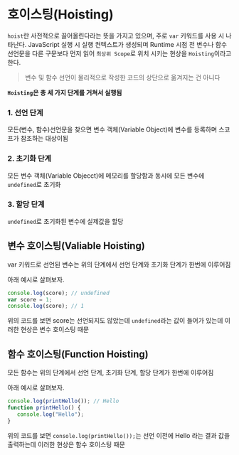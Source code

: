 # 호이스팅(Hoisting)

`hoist`란 사전적으로 끌어올린다라는 뜻을 가지고 있으며, 주로 `var` 키워드를 사용 시 나타난다. JavaScript 실행 시 실행 컨텍스트가 생성되며 Runtime 시점 전 변수나 함수 선언문을 다른 구문보다 먼저 읽어 `최상위 Scope`로 위치 시키는 현상을 `Hoisting`이라고 한다.

> 변수 및 함수 선언이 물리적으로 작성한 코드의 상단으로 옮겨지는 건 아니다

**`Hoisting`은 총 세 가지 단계를 거쳐서 실행됨**

### 1. 선언 단계

모든(변수, 함수)선언문을 찾으면 변수 객체(Variable Object)에 변수를 등록하며 스코프가 참조하는 대상이됨

### 2. 초기화 단계

모든 변수 객체(Variable Objecct)에 메모리를 할당함과 동시에 모든 변수에 `undefined`로 초기화

### 3. 할당 단계

`undefined`로 초기화된 변수에 실제값을 할당

## 변수 호이스팅(Valiable Hoisting)

var 키워드로 선언된 변수는 위의 단계에서 선언 단계와 초기화 단계가 한번에 이루어짐

아래 예시로 살펴보자.

```javascript
console.log(score); // undefined
var score = 1;
console.log(score); // 1
```

위의 코드를 보면 score는 선언되지도 않았는데 `undefined`라는 값이 들어가 있는데 이러한 현상은 변수 호이스팅 때문

## 함수 호이스팅(Function Hoisting)

모든 함수는 위의 단계에서 선언 단계, 초기화 단계, 할당 단계가 한번에 이루어짐

아래 예시로 살펴보자.

 ```javascript
console.log(printHello()); // Hello
function printHello() {
    console.log("Hello");
}
 ```

위의 코드를 보면 `console.log(printHello());`는 선언 이전에 Hello 라는 결과 값을 출력하는데 이러한 현상은 함수 호이스팅 때문
